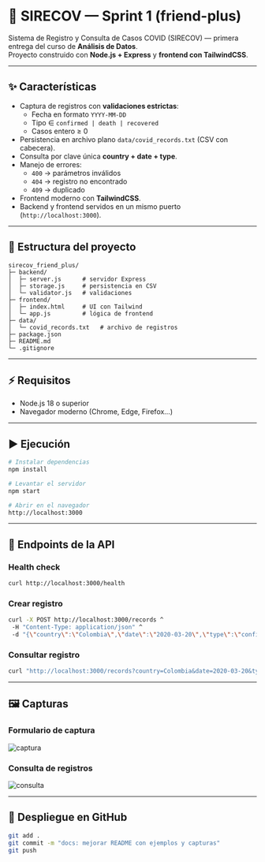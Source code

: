 # 📌 SIRECOV — Sprint 1 (friend-plus)

Sistema de Registro y Consulta de Casos COVID (SIRECOV) — primera entrega del curso de **Análisis de Datos**.  
Proyecto construido con **Node.js + Express** y **frontend con TailwindCSS**.

---

## ✨ Características

- Captura de registros con **validaciones estrictas**:
  - Fecha en formato `YYYY-MM-DD`
  - Tipo ∈ `confirmed | death | recovered`
  - Casos entero ≥ 0
- Persistencia en archivo plano `data/covid_records.txt` (CSV con cabecera).
- Consulta por clave única **country + date + type**.
- Manejo de errores:
  - `400` → parámetros inválidos
  - `404` → registro no encontrado
  - `409` → duplicado
- Frontend moderno con **TailwindCSS**.
- Backend y frontend servidos en un mismo puerto (`http://localhost:3000`).

---

## 📂 Estructura del proyecto

```
sirecov_friend_plus/
├─ backend/
│  ├─ server.js      # servidor Express
│  ├─ storage.js     # persistencia en CSV
│  └─ validator.js   # validaciones
├─ frontend/
│  ├─ index.html     # UI con Tailwind
│  └─ app.js         # lógica de frontend
├─ data/
│  └─ covid_records.txt   # archivo de registros
├─ package.json
├─ README.md
└─ .gitignore
```

---

## ⚡ Requisitos

- Node.js 18 o superior  
- Navegador moderno (Chrome, Edge, Firefox…)

---

## ▶ Ejecución

```bash
# Instalar dependencias
npm install

# Levantar el servidor
npm start

# Abrir en el navegador
http://localhost:3000
```

---

## 🧪 Endpoints de la API

### Health check
```bash
curl http://localhost:3000/health
```

### Crear registro
```bash
curl -X POST http://localhost:3000/records ^
 -H "Content-Type: application/json" ^
 -d "{\"country\":\"Colombia\",\"date\":\"2020-03-20\",\"type\":\"confirmed\",\"cases\":34}"
```

### Consultar registro
```bash
curl "http://localhost:3000/records?country=Colombia&date=2020-03-20&type=confirmed"
```

---

## 🖼️ Capturas

### Formulario de captura
![captura](./docs/captura.png)

### Consulta de registros
![consulta](./docs/consulta.png)

---

## 🚀 Despliegue en GitHub

```bash
git add .
git commit -m "docs: mejorar README con ejemplos y capturas"
git push
```

